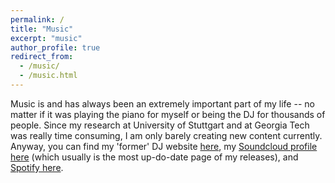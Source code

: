 ```yaml
---
permalink: /
title: "Music"
excerpt: "music"
author_profile: true
redirect_from: 
  - /music/
  - /music.html
---
```


Music is and has always been an extremely important part of my life -- no matter if it was playing the piano for myself or being the DJ for thousands of people. Since my research at University of Stuttgart and at Georgia Tech was really time consuming, I am only barely creating new content currently. Anyway, you can find my 'former' DJ website [here](https://www.djmakz.de/), my [Soundcloud profile here](https://soundcloud.com/makz-969860584) (which usually is the most up-do-date page of my releases), and [Spotify here](https://open.spotify.com/track/25hqW58RcRN0Ka8Y2IUhxe?si=2275125a2b7e472b).